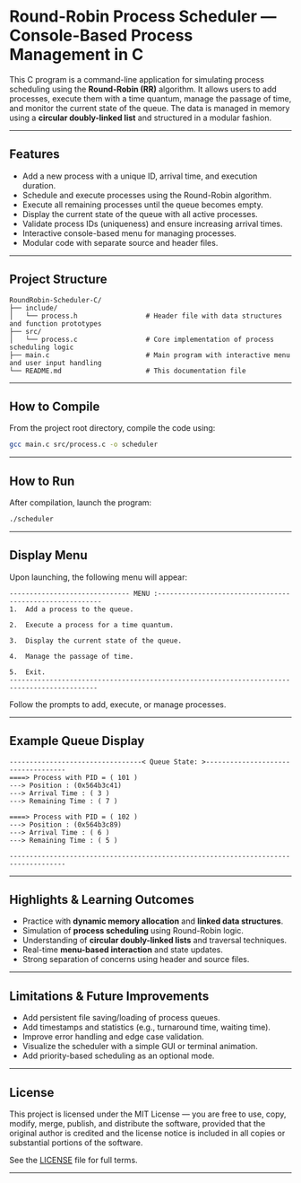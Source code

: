 
# Round-Robin Process Scheduler — Console-Based Process Management in C

This C program is a command-line application for simulating process scheduling using the **Round-Robin (RR)** algorithm. It allows users to add processes, execute them with a time quantum, manage the passage of time, and monitor the current state of the queue. The data is managed in memory using a **circular doubly-linked list** and structured in a modular fashion.

---

## Features

* Add a new process with a unique ID, arrival time, and execution duration.
* Schedule and execute processes using the Round-Robin algorithm.
* Execute all remaining processes until the queue becomes empty.
* Display the current state of the queue with all active processes.
* Validate process IDs (uniqueness) and ensure increasing arrival times.
* Interactive console-based menu for managing processes.
* Modular code with separate source and header files.

---

## Project Structure

```
RoundRobin-Scheduler-C/
├── include/
│   └── process.h                 # Header file with data structures and function prototypes
├── src/
│   └── process.c                 # Core implementation of process scheduling logic
├── main.c                        # Main program with interactive menu and user input handling
└── README.md                     # This documentation file
```

---

## How to Compile

From the project root directory, compile the code using:

```bash
gcc main.c src/process.c -o scheduler
```

---

## How to Run

After compilation, launch the program:

```bash
./scheduler
```

---

## Display Menu

Upon launching, the following menu will appear:

```
------------------------------ MENU :--------------------------------------------------------
1.  Add a process to the queue.

2.  Execute a process for a time quantum.

3.  Display the current state of the queue.

4.  Manage the passage of time.

5.  Exit.
--------------------------------------------------------------------------------------------
```

Follow the prompts to add, execute, or manage processes.

---

## Example Queue Display

```
---------------------------------< Queue State: >-----------------------------------
====> Process with PID = ( 101 )
---> Position : (0x564b3c41)
---> Arrival Time : ( 3 )
---> Remaining Time : ( 7 )

====> Process with PID = ( 102 )
---> Position : (0x564b3c89)
---> Arrival Time : ( 6 )
---> Remaining Time : ( 5 )

------------------------------------------------------------------------------------
```

---

## Highlights & Learning Outcomes

* Practice with **dynamic memory allocation** and **linked data structures**.
* Simulation of **process scheduling** using Round-Robin logic.
* Understanding of **circular doubly-linked lists** and traversal techniques.
* Real-time **menu-based interaction** and state updates.
* Strong separation of concerns using header and source files.

---

## Limitations & Future Improvements

* Add persistent file saving/loading of process queues.
* Add timestamps and statistics (e.g., turnaround time, waiting time).
* Improve error handling and edge case validation.
* Visualize the scheduler with a simple GUI or terminal animation.
* Add priority-based scheduling as an optional mode.

---

## License


This project is licensed under the MIT License — you are free to use, copy, modify, merge, publish, and distribute the software, provided that the original author is credited and the license notice is included in all copies or substantial portions of the software.

See the [LICENSE](LICENSE) file for full terms.

---

